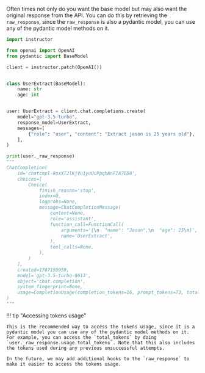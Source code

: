 Often times not only do you want the base model but may also want the original response from the API. You can do this by retrieving the `raw_response`, since the `raw_response` is also a pydantic model, you can use any of the pydantic model methods on it.

```python
import instructor

from openai import OpenAI
from pydantic import BaseModel

client = instructor.patch(OpenAI())


class UserExtract(BaseModel):
    name: str
    age: int


user: UserExtract = client.chat.completions.create(
    model="gpt-3.5-turbo",
    response_model=UserExtract,
    messages=[
        {"role": "user", "content": "Extract jason is 25 years old"},
    ],
)

print(user._raw_response)
"""
ChatCompletion(
    id='chatcmpl-8oxXT2lKjVu1yuUcPpqhAnFIA7ED8',
    choices=[
        Choice(
            finish_reason='stop',
            index=0,
            logprobs=None,
            message=ChatCompletionMessage(
                content=None,
                role='assistant',
                function_call=FunctionCall(
                    arguments='{\n  "name": "Jason",\n  "age": 25\n}',
                    name='UserExtract',
                ),
                tool_calls=None,
            ),
        )
    ],
    created=1707155959,
    model='gpt-3.5-turbo-0613',
    object='chat.completion',
    system_fingerprint=None,
    usage=CompletionUsage(completion_tokens=16, prompt_tokens=73, total_tokens=89),
)
"""
```

!!! tip "Accessing tokens usage"

    This is the recommended way to access the tokens usage, since it is a pydantic model you can use any of the pydantic model methods on it. For example, you can access the `total_tokens` by doing `user._raw_response.usage.total_tokens`. Note that this also includes the tokens used during any previous unsuccessful attempts.

    In the future, we may add additional hooks to the `raw_response` to make it easier to access the tokens usage.
